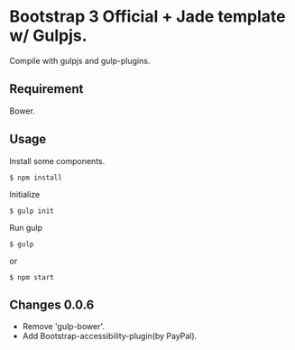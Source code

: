 # Bootstrap 3 Official + Jade template w/ Gulpjs.

Compile with gulpjs and gulp-plugins. 

## Requirement

Bower.

## Usage

Install some components.

	$ npm install

Initialize

	$ gulp init

Run gulp

	$ gulp

or

	$ npm start

## Changes 0.0.6

* Remove 'gulp-bower'.
* Add Bootstrap-accessibility-plugin(by PayPal).